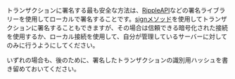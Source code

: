 トランザクションに署名する最も安全な方法は、[RippleAPI](rippleapi-reference.html)などの署名ライブラリーを使用してローカルで署名することです。[signメソッド](sign.html)を使用してトランザクションに署名することもできますが、その場合は信頼できる暗号化された接続を使用するか、ローカル接続を使用して、自分が管理しているサーバーに対してのみに行うようにしてください。

いずれの場合も、後のために、署名したトランザクションの識別用ハッシュを書き留めておいてください。